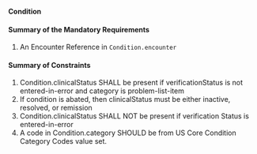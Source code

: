 **Condition**

#### Summary of the Mandatory Requirements
1.  An Encounter Reference  in `Condition.encounter`

#### Summary of Constraints
1. Condition.clinicalStatus SHALL be present if verificationStatus is not entered-in-error and category is problem-list-item
1. If condition is abated, then clinicalStatus must be either inactive, resolved, or remission
1. Condition.clinicalStatus SHALL NOT be present if verification Status is entered-in-error
1. A code in Condition.category SHOULD be from US Core Condition Category Codes value set.